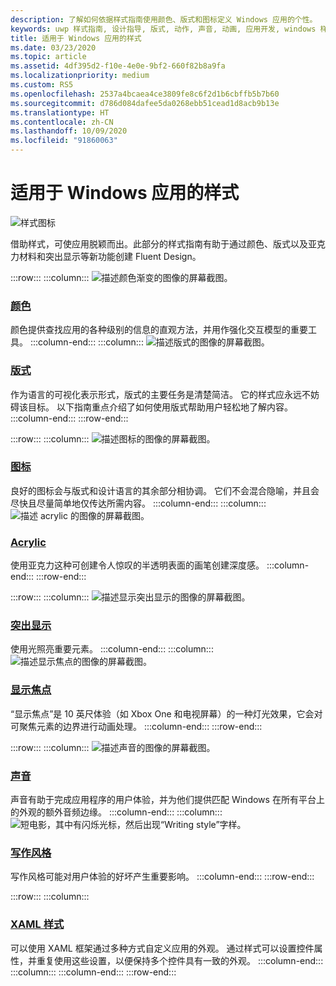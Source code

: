 ```yaml
---
description: 了解如何依据样式指南使用颜色、版式和图标定义 Windows 应用的个性。
keywords: uwp 样式指南, 设计指导, 版式, 动作, 声音, 动画, 应用开发, windows 样式指南
title: 适用于 Windows 应用的样式
ms.date: 03/23/2020
ms.topic: article
ms.assetid: 4df395d2-f10e-4e0e-9bf2-660f82b8a9fa
ms.localizationpriority: medium
ms.custom: RS5
ms.openlocfilehash: 2537a4bcaea4ce3809fe8c6f2d1b6cbffb5b7b60
ms.sourcegitcommit: d786d084dafee5da0268ebb51cead1d8acb9b13e
ms.translationtype: HT
ms.contentlocale: zh-CN
ms.lasthandoff: 10/09/2020
ms.locfileid: "91860063"
---
```

# <a name="style-for-windows-apps"></a>适用于 Windows 应用的样式

![样式图标](../images/style-2x.png)

借助样式，可使应用脱颖而出。此部分的样式指南有助于通过颜色、版式以及亚克力材料和突出显示等新功能创建 Fluent Design。

:::row:::
    :::column:::
![描述颜色渐变的图像的屏幕截图。](images/header-color.svg)
### <a name="color"></a>[颜色](color.md)
颜色提供查找应用的各种级别的信息的直观方法，并用作强化交互模型的重要工具。
    :::column-end:::
    :::column:::
![描述版式的图像的屏幕截图。](images/header-typography.svg)
### <a name="typography"></a>[版式](typography.md)
作为语言的可视化表示形式，版式的主要任务是清楚简洁。 它的样式应永远不妨碍该目标。 以下指南重点介绍了如何使用版式帮助用户轻松地了解内容。 
    :::column-end:::
:::row-end:::

:::row:::
    :::column:::
![描述图标的图像的屏幕截图。](images/header-icons.svg)
### <a name="icons"></a>[图标](icons.md)
良好的图标会与版式和设计语言的其余部分相协调。 它们不会混合隐喻，并且会尽快且尽量简单地仅传达所需内容。
    :::column-end:::
    :::column:::
![描述 acrylic 的图像的屏幕截图。](images/header-acrylic.svg)
### <a name="acrylic"></a>[Acrylic](acrylic.md)
使用亚克力这种可创建令人惊叹的半透明表面的画笔创建深度感。
    :::column-end:::
:::row-end:::

:::row:::
    :::column:::
![描述显示突出显示的图像的屏幕截图。](images/header-reveal-highlight.svg)
### <a name="reveal-highlight"></a>[突出显示](reveal.md)
使用光照亮重要元素。
    :::column-end:::
    :::column:::
![描述显示焦点的图像的屏幕截图。](images/header-reveal-focus.svg)
### <a name="reveal-focus"></a>[显示焦点](reveal-focus.md)
“显示焦点”是 10 英尺体验（如 Xbox One 和电视屏幕）的一种灯光效果，它会对可聚焦元素的边界进行动画处理。
    :::column-end:::
:::row-end:::

:::row:::
    :::column:::
![描述声音的图像的屏幕截图。](images/header-sound.svg)
### <a name="sound"></a>[声音](sound.md)
声音有助于完成应用程序的用户体验，并为他们提供匹配 Windows 在所有平台上的外观的额外音频边缘。
    :::column-end:::
    :::column:::
![短电影，其中有闪烁光标，然后出现“Writing style”字样。](images/header-writing-style.gif)
### <a name="writing-style"></a>[写作风格](writing-style.md)
写作风格可能对用户体验的好坏产生重要影响。
    :::column-end:::
:::row-end:::

:::row:::
    :::column:::
### <a name="xaml-styles"></a>[XAML 样式](../controls-and-patterns/xaml-styles.md)
可以使用 XAML 框架通过多种方式自定义应用的外观。 通过样式可以设置控件属性，并重复使用这些设置，以便保持多个控件具有一致的外观。
    :::column-end:::
    :::column:::
    :::column-end:::
:::row-end:::
